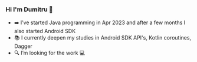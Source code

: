 ### Hi I'm Dumitru 👋

-  ➡️ I’ve started Java programming in Apr 2023 and after a few months I also started Android SDK
- 📚 I currently deepen my studies in Android SDK API's, Kotlin coroutines, Dagger
- 🔍 I’m looking for the work 💻


<!--
**ologdm/ologdm** is a ✨ _special_ ✨ repository because its `README.md` (this file) appears on your GitHub profile.

Here are some ideas to get you started:

- 🌱 I’ve started studying java programming in Apr 2023 and after few months also Android SDK
- 🌱 I’m currently learning 


- 🔭 I’m currently working on ...
- 👯 I’m looking to collaborate on ...
- 🤔 I’m looking for help with ...
- 💬 Ask me about ...
- 📫 How to reach me: ...
- 😄 Pronouns: ...
- ⚡ Fun fact: ...
-->
